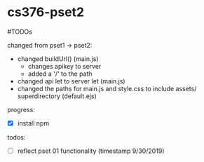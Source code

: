 # cs376-pset2

#TODOs

changed from pset1 -> pset2:
* changed buildUrl() (main.js)
  * changes apikey to server
  * added a '/' to the path
* changed api let to server let (main.js)
* changed the paths for main.js and style.css to include assets/ superdirectory (default.ejs)



progress:
- [x] install npm


todos:

- [ ] reflect pset 01 functionality (timestamp 9/30/2019)
